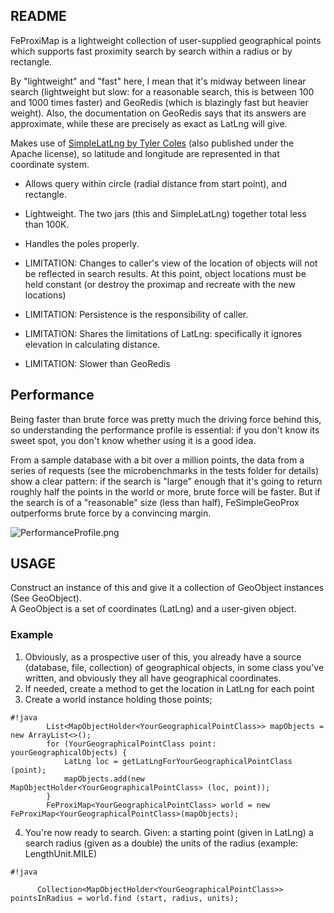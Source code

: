## README ##


FeProxiMap is a lightweight collection of user-supplied geographical points which supports fast proximity search by search within a radius or by rectangle.  

By "lightweight" and "fast" here, I mean that it's midway between linear search (lightweight but slow: for a reasonable search, this is between 100 and 1000 times faster) and GeoRedis (which is blazingly fast but heavier weight).  Also, the documentation on GeoRedis says that its answers are approximate, while these are precisely as exact as LatLng will give.

Makes use of [SimpleLatLng by Tyler Coles](https://github.com/JavadocMD/simplelatlng) (also published under the Apache license), so latitude and longitude are represented in that coordinate system.


* Allows query within circle (radial distance from start point), and rectangle.
* Lightweight. The two jars (this and SimpleLatLng) together total less than 100K.
* Handles the poles properly.

* LIMITATION: Changes to caller's view of the location of objects will not be reflected in search results.  At this point, object locations must be held constant (or destroy the proximap and recreate with the new locations)
* LIMITATION: Persistence is the responsibility of caller.
* LIMITATION: Shares the limitations of LatLng: specifically it ignores elevation in calculating distance.
* LIMITATION: Slower than GeoRedis


## Performance ##
Being faster than brute force was pretty much the driving force behind this, so understanding the performance profile is essential: if you don't know its sweet spot, you don't know whether using it is a good idea.

From a sample database with a bit over a million points, the data from a series of requests (see the microbenchmarks in the tests folder for details) show a clear pattern:  if the search is "large" enough that it's going to return roughly half the points in the world or more, brute force will be faster.   But if the search is of a "reasonable" size (less than half), FeSimpleGeoProx outperforms brute force by a convincing margin.

![PerformanceProfile.png](https://bitbucket.org/repo/yaG8K9/images/152946229-PerformanceProfile.png)

## USAGE ##

Construct an instance of this and give it a collection of GeoObject instances (See GeoObject).  
A GeoObject is a set of coordinates (LatLng) and a user-given object.

### Example ###
1. Obviously, as a prospective user of this, you already have a source (database, file, collection) of geographical objects, in some class you've written, and obviously they all have geographical coordinates.
2. If needed, create a method to get the location in LatLng for each point
3. Create a world instance holding those points;
    
```
#!java
		List<MapObjectHolder<YourGeographicalPointClass>> mapObjects = new ArrayList<>();
		for (YourGeographicalPointClass point: yourGeographicalObjects) {
			LatLng loc = getLatLngForYourGeographicalPointClass (point);
			mapObjects.add(new MapObjectHolder<YourGeographicalPointClass> (loc, point));
		}
		FeProxiMap<YourGeographicalPointClass> world = new FeProxiMap<YourGeographicalPointClass>(mapObjects);
```
		    
4. You're now ready to search.  Given:
    	 a starting point (given in LatLng)
    	 a search radius (given as a double)
    	 the units of the radius (example: LengthUnit.MILE)
    	 

```
#!java

      Collection<MapObjectHolder<YourGeographicalPointClass>> pointsInRadius = world.find (start, radius, units);

```
